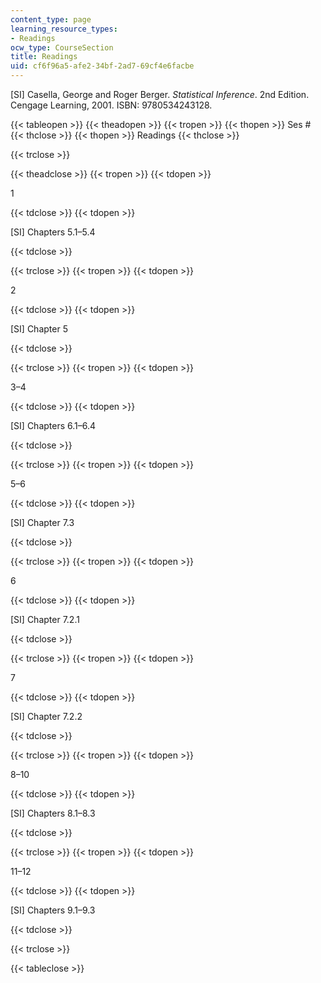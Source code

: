 ```yaml
---
content_type: page
learning_resource_types:
- Readings
ocw_type: CourseSection
title: Readings
uid: cf6f96a5-afe2-34bf-2ad7-69cf4e6facbe
---
```


\[SI\] Casella, George and Roger Berger. _Statistical Inference_. 2nd Edition. Cengage Learning, 2001. ISBN: 9780534243128.

{{< tableopen >}}
{{< theadopen >}}
{{< tropen >}}
{{< thopen >}}
Ses #
{{< thclose >}}
{{< thopen >}}
Readings
{{< thclose >}}

{{< trclose >}}

{{< theadclose >}}
{{< tropen >}}
{{< tdopen >}}


1


{{< tdclose >}}
{{< tdopen >}}


\[SI\] Chapters 5.1–5.4


{{< tdclose >}}

{{< trclose >}}
{{< tropen >}}
{{< tdopen >}}


2


{{< tdclose >}}
{{< tdopen >}}


\[SI\] Chapter 5


{{< tdclose >}}

{{< trclose >}}
{{< tropen >}}
{{< tdopen >}}


3–4


{{< tdclose >}}
{{< tdopen >}}


\[SI\] Chapters 6.1–6.4


{{< tdclose >}}

{{< trclose >}}
{{< tropen >}}
{{< tdopen >}}


5–6


{{< tdclose >}}
{{< tdopen >}}


\[SI\] Chapter 7.3


{{< tdclose >}}

{{< trclose >}}
{{< tropen >}}
{{< tdopen >}}


6


{{< tdclose >}}
{{< tdopen >}}


\[SI\] Chapter 7.2.1


{{< tdclose >}}

{{< trclose >}}
{{< tropen >}}
{{< tdopen >}}


7


{{< tdclose >}}
{{< tdopen >}}


\[SI\] Chapter 7.2.2


{{< tdclose >}}

{{< trclose >}}
{{< tropen >}}
{{< tdopen >}}


8–10


{{< tdclose >}}
{{< tdopen >}}


\[SI\] Chapters 8.1–8.3


{{< tdclose >}}

{{< trclose >}}
{{< tropen >}}
{{< tdopen >}}


11–12


{{< tdclose >}}
{{< tdopen >}}


\[SI\] Chapters 9.1–9.3


{{< tdclose >}}

{{< trclose >}}

{{< tableclose >}}